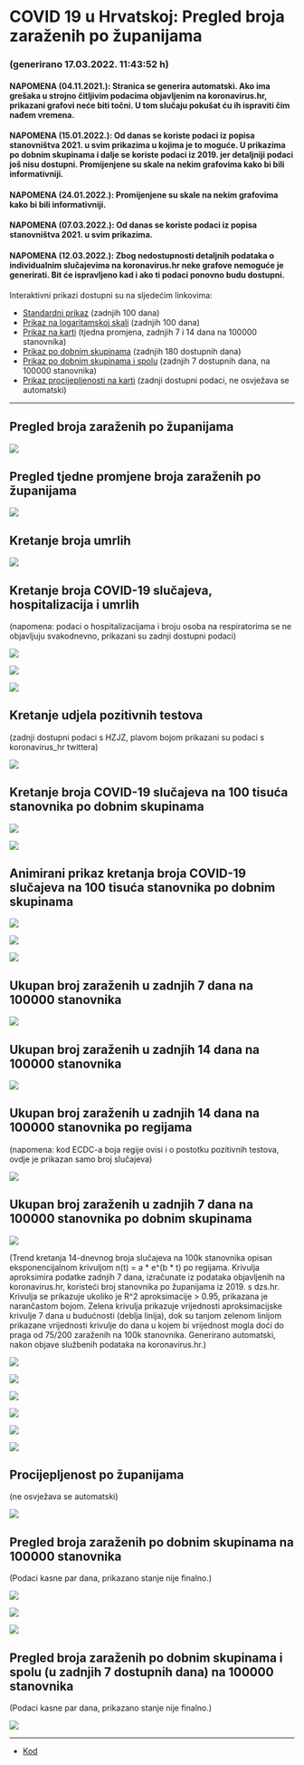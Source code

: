 # COVID 19 u Hrvatskoj: Pregled broja zaraženih po županijama

### (generirano 17.03.2022. 11:43:52 h)

#### NAPOMENA (04.11.2021.): Stranica se generira automatski. Ako ima grešaka u strojno čitljivim podacima objavljenim na koronavirus.hr, prikazani grafovi neće biti točni. U tom slučaju pokušat ću ih ispraviti čim nađem vremena.

#### NAPOMENA (15.01.2022.): Od danas se koriste podaci iz popisa stanovništva 2021. u svim prikazima u kojima je to moguće. U prikazima po dobnim skupinama i dalje se koriste podaci iz 2019. jer detaljniji podaci još nisu dostupni. Promijenjene su skale na nekim grafovima kako bi bili informativniji.

#### NAPOMENA (24.01.2022.): Promijenjene su skale na nekim grafovima kako bi bili informativniji.

#### NAPOMENA (07.03.2022.): Od danas se koriste podaci iz popisa stanovništva 2021. u svim prikazima.

#### NAPOMENA (12.03.2022.): Zbog nedostupnosti detaljnih podataka o individualnim slučajevima na koronavirus.hr neke grafove nemoguće je generirati. Bit će ispravljeno kad i ako ti podaci ponovno budu dostupni.

Interaktivni prikazi dostupni su na sljedećim linkovima:

- [Standardni prikaz](html/index.html) (zadnjih 100 dana)
- [Prikaz na logaritamskoj skali](html/index_log.html) (zadnjih 100 dana)
- [Prikaz na karti](html/index_map.html) (tjedna promjena, zadnjih 7 i 14 dana na 100000 stanovnika)
- [Prikaz po dobnim skupinama](html/index_per_age.html) (zadnjih 180 dostupnih dana)
- [Prikaz po dobnim skupinama i spolu](html/index_pyramid.html) (zadnjih 7 dostupnih dana, na 100000 stanovnika)
- [Prikaz procijepljenosti na karti](html/index_vaccination.html) (zadnji dostupni podaci, ne osvježava se automatski)

-----

## Pregled broja zaraženih po županijama

![](img/2022_03_16_line_plots.png)

## Pregled tjedne promjene broja zaraženih po županijama

![](img/2022_03_16_map.png)

## Kretanje broja umrlih

![](img/2022_03_16_deaths_shaded.png)

## Kretanje broja COVID-19 slučajeva, hospitalizacija i umrlih

(napomena: podaci o hospitalizacijama i broju osoba na respiratorima se ne objavljuju svakodnevno, prikazani su zadnji dostupni podaci)

![](img/2022_03_16_cases_hospitalisations_deaths.png)

![](img/2022_03_16_cases_hospitalisations_deaths_log.png)

![](img/2022_03_16_cases_hospitalisations_deaths_log_age.png)

## Kretanje udjela pozitivnih testova

(zadnji dostupni podaci s HZJZ, plavom bojom prikazani su podaci s koronavirus_hr twittera)

![](img/2022_03_16_percentage_positive_tests.png)

## Kretanje broja COVID-19 slučajeva na 100 tisuća stanovnika po dobnim skupinama

![](img/2022_03_16_cases_per_age_group_lines.png)

![](img/2022_03_16_cases_per_age_group_lines_log.png)

## Animirani prikaz kretanja broja COVID-19 slučajeva na 100 tisuća stanovnika po dobnim skupinama

![](img/2022_03_16anim_aug_1200.gif)

![](img/anim_cases_2022_03_16_vs_2020.gif)

![](img/2022_03_16all_counties_dots.png)

## Ukupan broj zaraženih u zadnjih 7 dana na 100000 stanovnika

![](img/2022_03_16_map_7_day_per_100k.png)

## Ukupan broj zaraženih u zadnjih 14 dana na 100000 stanovnika

![](img/2022_03_16_map_14_day_per_100k.png)

## Ukupan broj zaraženih u zadnjih 14 dana na 100000 stanovnika po regijama

(napomena: kod ECDC-a boja regije ovisi i o postotku pozitivnih testova, ovdje je prikazan samo broj slučajeva)

![](img/2022_03_16_map_14_day_per_100k_region.png)

## Ukupan broj zaraženih u zadnjih 7 dana na 100000 stanovnika po dobnim skupinama

![](img/2022_03_16_map_7_day_per_100k_age_groups.png)

(Trend kretanja 14-dnevnog broja slučajeva na 100k stanovnika opisan eksponencijalnom krivuljom n(t) = a * e^(b * t) po regijama. Krivulja aproksimira podatke zadnjih 7 dana, izračunate iz podataka objavljenih na koronavirus.hr, koristeći broj stanovnika po županijama iz 2019. s dzs.hr. Krivulja se prikazuje ukoliko je R^2 aproksimacije > 0.95, prikazana je narančastom bojom. Zelena krivulja prikazuje vrijednosti aproksimacijske krivulje 7 dana u budućnosti (deblja linija), dok su tanjom zelenom linijom prikazane vrijednosti krivulje do dana u kojem bi vrijednost mogla doći do praga od 75/200 zaraženih na 100k stanovnika. Generirano automatski, nakon objave službenih podataka na koronavirus.hr.)

![](img/2022_03_16_current_Jadranska_Hrvatska.png)

![](img/2022_03_16_current_Panonska_Hrvatska.png)

![](img/2022_03_16_current_Grad_Zagreb.png)

![](img/2022_03_16_current_Sjeverna_Hrvatska.png)

![](img/2022_03_16_current_Republika_Hrvatska.png)

![](img/2022_03_16_cases_hospitalisations_deaths_Republika_Hrvatska.png)

## Procijepljenost po županijama

(ne osvježava se automatski)

![](img/2022_03_16_vaccination.png)

## Pregled broja zaraženih po dobnim skupinama na 100000 stanovnika

(Podaci kasne par dana, prikazano stanje nije finalno.)

![](img/2022_03_16_per_age_group.png)

![](img/2022_03_16_per_age_group_all_0.png)

![](img/2022_03_16_per_age_group_all_1.png)

## Pregled broja zaraženih po dobnim skupinama i spolu (u zadnjih 7 dostupnih dana) na 100000 stanovnika

(Podaci kasne par dana, prikazano stanje nije finalno.)

![](img/2022_03_16_pyramid.png)

-----

- [Kod](https://github.com/ppalasek/covid_plots_croatia)

